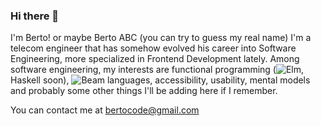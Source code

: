### Hi there 👋

I'm Berto! or maybe Berto ABC (you can try to guess my real name)
I'm a telecom engineer that has somehow evolved his career into Software Engineering, more specialized in Frontend Development lately.
Among software engineering, my interests are functional programming (![Elm](http://elm-lang.org), Haskell soon), ![Beam languages](https://github.com/llaisdy/beam_languages), accessibility, usability, mental models and probably some other things I'll be adding here if I remember.

You can contact me at bertocode@gmail.com
